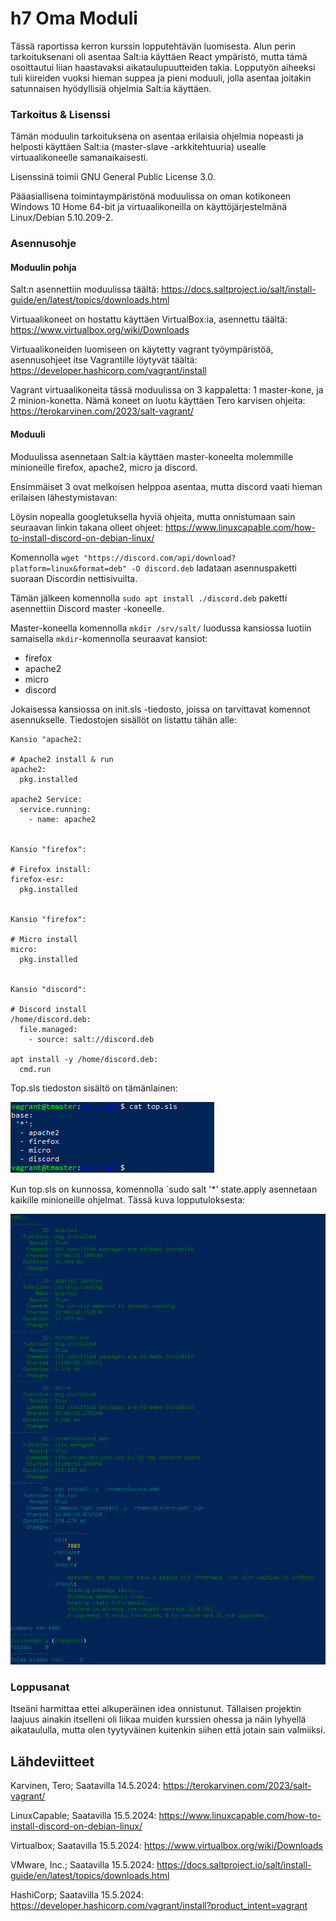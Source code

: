 # h7 Oma Moduli

Tässä raportissa kerron kurssin lopputehtävän luomisesta. Alun perin tarkoituksenani oli asentaa Salt:ia käyttäen React ympäristö, mutta tämä osoittautui liian haastavaksi aikataulupuutteiden takia. Lopputyön aiheeksi tuli kiireiden vuoksi hieman suppea ja pieni moduuli, jolla asentaa joitakin satunnaisen hyödyllisiä ohjelmia  Salt:ia käyttäen.  



### Tarkoitus & Lisenssi

Tämän moduulin tarkoituksena on asentaa erilaisia ohjelmia nopeasti ja helposti käyttäen Salt:ia (master-slave -arkkitehtuuria) usealle virtuaalikoneelle samanaikaisesti.


Lisenssinä toimii GNU General Public License 3.0.


Pääasiallisena toimintaympäristönä moduulissa on oman kotikoneen Windows 10 Home 64-bit ja virtuaalikoneilla on  käyttöjärjestelmänä Linux/Debian 5.10.209-2.



### Asennusohje

#### Moduulin pohja

Salt:n asennettiin moduulissa täältä: https://docs.saltproject.io/salt/install-guide/en/latest/topics/downloads.html

Virtuaalikoneet on hostattu käyttäen VirtualBox:ia, asennettu täältä: https://www.virtualbox.org/wiki/Downloads

Virtuaalikoneiden luomiseen on käytetty vagrant työympäristöä, asennusohjeet itse Vagrantille löytyvät täältä: https://developer.hashicorp.com/vagrant/install

Vagrant virtuaalikoneita tässä moduulissa on 3 kappaletta: 1 master-kone, ja 2 minion-konetta. Nämä koneet on luotu käyttäen Tero karvisen ohjeita: https://terokarvinen.com/2023/salt-vagrant/



#### Moduuli


Moduulissa asennetaan Salt:ia käyttäen master-koneelta molemmille minioneille firefox, apache2, micro ja discord.


Ensimmäiset 3 ovat melkoisen helppoa asentaa, mutta discord vaati hieman erilaisen lähestymistavan:


Löysin nopealla googletuksella hyviä ohjeita, mutta onnistumaan sain seuraavan linkin takana olleet ohjeet: https://www.linuxcapable.com/how-to-install-discord-on-debian-linux/ 


Komennolla `wget "https://discord.com/api/download?platform=linux&format=deb" -O discord.deb` ladataan asennuspaketti suoraan Discordin nettisivuilta.


Tämän jälkeen komennolla `sudo apt install ./discord.deb` paketti asennettiin Discord master -koneelle.


Master-koneella komennolla `mkdir /srv/salt/` luodussa kansiossa luotiin samaisella `mkdir`-komennolla seuraavat kansiot:

- firefox
- apache2
- micro
- discord


Jokaisessa kansiossa on init.sls -tiedosto, joissa on tarvittavat komennot asennukselle. Tiedostojen sisällöt on listattu tähän alle:

    Kansio "apache2:
  
    # Apache2 install & run
    apache2:
      pkg.installed

    apache2 Service:
      service.running:
        - name: apache2


    Kansio "firefox":
    
    # Firefox install:
    firefox-esr:
      pkg.installed


    Kansio "firefox":
    
    # Micro install
    micro:
      pkg.installed


    Kansio "discord":

    # Discord install
    /home/discord.deb:
      file.managed:
        - source: salt://discord.deb

    apt install -y /home/discord.deb:
      cmd.run


Top.sls tiedoston sisältö on tämänlainen:

![image](1_top.sls.png)



Kun top.sls on kunnossa, komennolla `sudo salt '*' state.apply asennetaan kaikille minioneille ohjelmat. Tässä kuva lopputuloksesta:

![image](2_state.apply.png)



### Loppusanat


Itseäni harmittaa ettei alkuperäinen idea onnistunut. Tällaisen projektin laajuus ainakin itselleni oli liikaa muiden kurssien ohessa ja näin lyhyellä aikataululla, mutta olen tyytyväinen kuitenkin siihen että jotain sain valmiiksi.


## Lähdeviitteet

Karvinen, Tero; Saatavilla 14.5.2024: https://terokarvinen.com/2023/salt-vagrant/

LinuxCapable; Saatavilla 15.5.2024: https://www.linuxcapable.com/how-to-install-discord-on-debian-linux/

Virtualbox; Saatavilla 15.5.2024: https://www.virtualbox.org/wiki/Downloads

VMware, Inc.; Saatavilla 15.5.2024: https://docs.saltproject.io/salt/install-guide/en/latest/topics/downloads.html

HashiCorp; Saatavilla 15.5.2024: https://developer.hashicorp.com/vagrant/install?product_intent=vagrant

